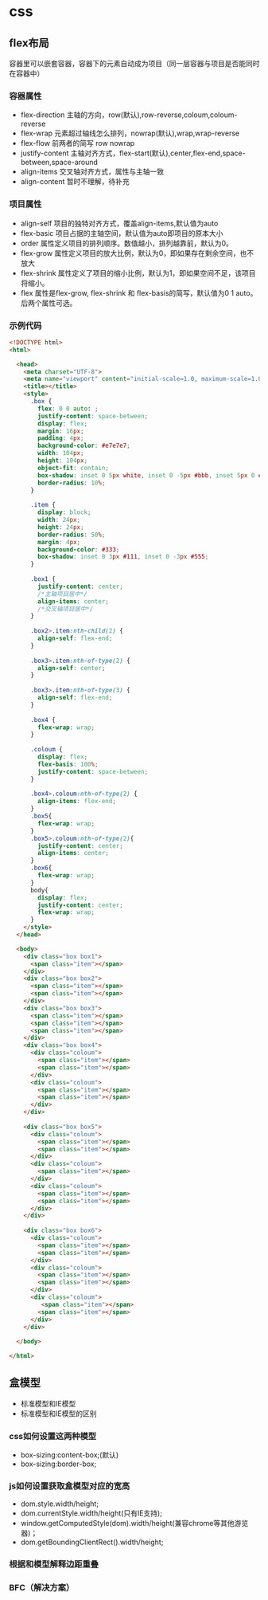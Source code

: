 # css
## flex布局
容器里可以嵌套容器，容器下的元素自动成为项目（同一层容器与项目是否能同时在容器中）
### 容器属性
* flex-direction 主轴的方向，row(默认),row-reverse,coloum,coloum-reverse
* flex-wrap 元素超过轴线怎么排列，nowrap(默认),wrap,wrap-reverse
* flex-flow 前两者的简写 row nowrap
* justify-content 主轴对齐方式，flex-start(默认),center,flex-end,space-between,space-around
* align-items 交叉轴对齐方式，属性与主轴一致
* align-content 暂时不理解，待补充
### 项目属性
* align-self 项目的独特对齐方式，覆盖align-items,默认值为auto
* flex-basic 项目占据的主轴空间，默认值为auto即项目的原本大小
* order 属性定义项目的排列顺序。数值越小，排列越靠前，默认为0。
* flex-grow 属性定义项目的放大比例，默认为0，即如果存在剩余空间，也不放大
* flex-shrink 属性定义了项目的缩小比例，默认为1，即如果空间不足，该项目将缩小。
* flex 属性是flex-grow, flex-shrink 和 flex-basis的简写，默认值为0 1 auto。后两个属性可选。
### 示例代码
``` html
<!DOCTYPE html>
<html>

  <head>
    <meta charset="UTF-8">
    <meta name="viewport" content="initial-scale=1.0, maximum-scale=1.0, user-scalable=no" />
    <title></title>
    <style>
      .box {
        flex: 0 0 auto: ;
        justify-content: space-between;
        display: flex;
        margin: 16px;
        padding: 4px;
        background-color: #e7e7e7;
        width: 104px;
        height: 104px;
        object-fit: contain;
        box-shadow: inset 0 5px white, inset 0 -5px #bbb, inset 5px 0 #d7d7d7, inset -5px 0 #d7d7d7;
        border-radius: 10%;
      }
      
      .item {
        display: block;
        width: 24px;
        height: 24px;
        border-radius: 50%;
        margin: 4px;
        background-color: #333;
        box-shadow: inset 0 3px #111, inset 0 -3px #555;
      }
      
      .box1 {
        justify-content: center;
        /*主轴项目居中*/
        align-items: center;
        /*交叉轴项目居中*/
      }
      
      .box2>.item:nth-child(2) {
        align-self: flex-end;
      }
      
      .box3>.item:nth-of-type(2) {
        align-self: center;
      }
      
      .box3>.item:nth-of-type(3) {
        align-self: flex-end;
      }
      
      .box4 {
        flex-wrap: wrap;
      }
      
      .coloum {
        display: flex;
        flex-basis: 100%;
        justify-content: space-between;
      }
      
      .box4>.coloum:nth-of-type(2) {
        align-items: flex-end;
      }
      .box5{
        flex-wrap: wrap;
      }
      .box5>.coloum:nth-of-type(2){
        justify-content: center;
        align-items: center;
      }
      .box6{
        flex-wrap: wrap;
      }
      body{
        display: flex;
        justify-content: center;
        flex-wrap: wrap;
      }
    </style>
  </head>

  <body>
    <div class="box box1">
      <span class="item"></span>
    </div>
    <div class="box box2">
      <span class="item"></span>
      <span class="item"></span>
    </div>
    <div class="box box3">
      <span class="item"></span>
      <span class="item"></span>
      <span class="item"></span>
    </div>
    <div class="box box4">
      <div class="coloum">
        <span class="item"></span>
        <span class="item"></span>
      </div>
      <div class="coloum">
        <span class="item"></span>
        <span class="item"></span>
      </div>
    </div>
    
    <div class="box box5">
      <div class="coloum">
        <span class="item"></span>
        <span class="item"></span>
      </div>
      <div class="coloum">
        <span class="item"></span>
      </div>
      <div class="coloum">
        <span class="item"></span>
        <span class="item"></span>
      </div>
    </div>
    
    <div class="box box6">
      <div class="coloum">
        <span class="item"></span>
        <span class="item"></span>
      </div>
      <div class="coloum">
        <span class="item"></span>
        <span class="item"></span>
      </div>
      <div class="coloum">
         <span class="item"></span>
        <span class="item"></span>
      </div>
    </div>
    
  </body>

</html>
```
## 盒模型
* 标准模型和IE模型
* 标准模型和IE模型的区别
### css如何设置这两种模型
* box-sizing:content-box;(默认)
* box-sizing:border-box;
### js如何设置获取盒模型对应的宽高
* dom.style.width/height;
* dom.currentStyle.width/height(只有IE支持);
* window.getComputedStyle(dom).width/height(兼容chrome等其他游览器)；
* dom.getBoundingClientRect().width/height;
### 根据和模型解释边距重叠
 
### BFC（解决方案）
